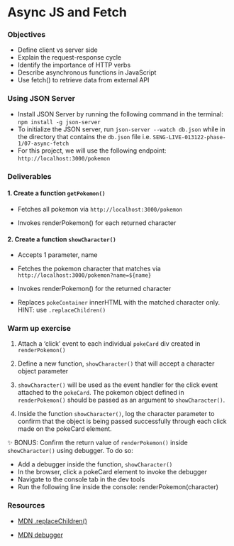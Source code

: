 # Async JS and Fetch

### Objectives

- Define client vs server side
- Explain the request-response cycle
- Identify the importance of HTTP verbs
- Describe asynchronous functions in JavaScript
- Use fetch() to retrieve data from external API

### Using JSON Server

- Install JSON Server by running the following command in the terminal: `npm install -g json-server`
- To initialize the JSON server, run `json-server --watch db.json` while in the directory that contains the `db.json` file i.e. `SENG-LIVE-013122-phase-1/07-async-fetch`
- For this project, we will use the following endpoint: `http://localhost:3000/pokemon`

### Deliverables

#### 1. Create a function `getPokemon()`

- Fetches all pokemon via `http://localhost:3000/pokemon`

- Invokes renderPokemon() for each returned character

#### 2. Create a function `showCharacter()`

- Accepts 1 parameter, name

- Fetches the pokemon character that matches via `http://localhost:3000/pokemon?name=${name}`

- Invokes renderPokemon() for the returned character

- Replaces `pokeContainer` innerHTML with the matched character only. HINT: use `.replaceChildren()`

### Warm up exercise

1. Attach a ‘click’ event to each individual `pokeCard` div created in `renderPokemon()`

2. Define a new function, `showCharacter()` that will accept a character object parameter

3. `showCharacter()` will be used as the event handler for the click event attached to the `pokeCard`. The pokemon object defined in `renderPokemon()` should be passed as an argument to `showCharacter()`.

4. Inside the function `showCharacter()`, log the character parameter to confirm that the object is being passed successfully through each click made on the pokeCard element.

✨ BONUS: Confirm the return value of `renderPokemon()` inside `showCharacter()` using debugger. To do so:

- Add a debugger inside the function, `showCharacter()`
- In the browser, click a pokeCard element to invoke the debugger
- Navigate to the console tab in the dev tools
- Run the following line inside the console: renderPokemon(character)

### Resources

- [MDN .replaceChildren()](https://developer.mozilla.org/en-US/docs/Web/API/Element/replaceChildren)

- [MDN debugger](https://developer.mozilla.org/en-US/docs/Web/JavaScript/Reference/Statements/debugger)
